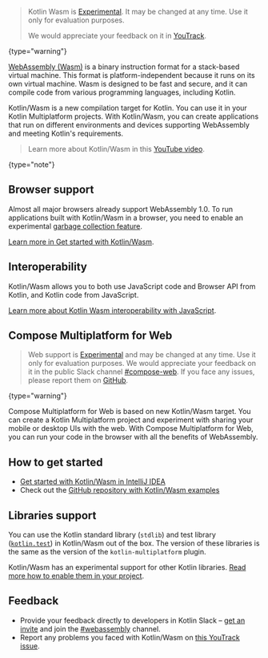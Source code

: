 [//]: # (title: Kotlin Wasm)

> Kotlin Wasm is [Experimental](components-stability.md).
> It may be changed at any time. Use it only for evaluation purposes.
>
> We would appreciate your feedback on it in [YouTrack](https://kotl.in/issue).
>
{type="warning"}

[WebAssembly (Wasm)](https://webassembly.org) is a binary instruction format for a stack-based virtual machine.
This format is platform-independent because it runs on its own virtual machine.
Wasm is designed to be fast and secure, and it can compile code from various programming languages, including Kotlin.

Kotlin/Wasm is a new compilation target for Kotlin. You can use it in your Kotlin Multiplatform projects.
With Kotlin/Wasm, you can create applications that run on different environments and devices supporting WebAssembly and meeting Kotlin's requirements.

> Learn more about Kotlin/Wasm in this [YouTube video](https://www.youtube.com/watch?v=oIbX7nrSTPQ).
>
{type="note"}

## Browser support

Almost all major browsers already support WebAssembly 1.0.
To run applications built with Kotlin/Wasm in a browser, you need to enable an experimental [garbage collection feature](https://github.com/WebAssembly/gc).

[Learn more in Get started with Kotlin/Wasm](wasm-get-started.md#troubleshooting).

## Interoperability

Kotlin/Wasm allows you to both use JavaScript code and Browser API from Kotlin, and Kotlin code from JavaScript.

[Learn more about Kotlin Wasm interoperability with JavaScript](wasm-js-interop.md).

## Compose Multiplatform for Web

> Web support is [Experimental](components-stability.md) and may be changed at any time. Use it only for evaluation purposes.
> We would appreciate your feedback on it in the public Slack channel [#compose-web](https://slack-chats.kotlinlang.org/c/compose-web).
> If you face any issues, please report them on [GitHub](https://github.com/JetBrains/compose-multiplatform/issues).
>
{type="warning"}

Compose Multiplatform for Web is based on new Kotlin/Wasm target.
You can create a Kotlin Multiplatform project and experiment with sharing your mobile or desktop UIs with the web.
With Compose Multiplatform for Web, you can run your code in the browser with all the benefits of WebAssembly.

## How to get started

* [Get started with Kotlin/Wasm in IntelliJ IDEA](wasm-get-started.md)
* Check out the [GitHub repository with Kotlin/Wasm examples](https://github.com/Kotlin/kotlin-wasm-examples)

## Libraries support

You can use the Kotlin standard library (`stdlib`) and test library ([`kotlin.test`](https://kotlinlang.org/api/latest/kotlin.test/))
in Kotlin/Wasm out of the box. The version of these libraries is the same as the version of the `kotlin-multiplatform` plugin.

Kotlin/Wasm has an experimental support for other Kotlin libraries. [Read more how to enable them in your project](wasm-libraries.md).

## Feedback

* Provide your feedback directly to developers in Kotlin Slack – [get an invite](https://surveys.jetbrains.com/s3/kotlin-slack-sign-up)
  and join the [#webassembly](https://kotlinlang.slack.com/archives/CDFP59223) channel.
* Report any problems you faced with Kotlin/Wasm on [this YouTrack issue](https://youtrack.jetbrains.com/issue/KT-56492).